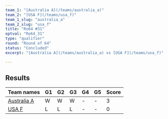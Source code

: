 ```yaml
---
team_1: "[Australia A](/teams/australia_a)"
team_2: "[USA F](/teams/usa_f)"
team_1_slug: "australia_a"
team_2_slug: "usa_f"
title: "Ro64 #31"
optval: "Ro64_31"
type: "qualifier"
round: "Round of 64"
status: "Concluded"
excerpt: "[Australia A](/teams/australia_a) vs [USA F](/teams/usa_f)"

---
```

## Results

| Team names | G1 | G2 | G3 | G4 | G5 | Score |
| -- | -- | -- | -- | -- | -- | -- |
| [Australia A](/teams/australia_a) | W | W | W | - | - | 3 |
| [USA F](/teams/usa_f) | L | L | L | - | - | 0 |
